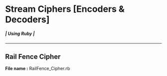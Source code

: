 # Stream Ciphers [Encoders & Decoders]
##### | Using Ruby |

---

## Rail Fence Cipher

**File name :** RailFence_Cipher.rb